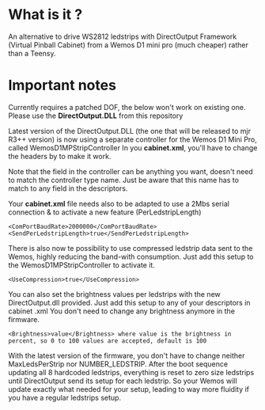 # What is it ?
An alternative to drive WS2812 ledstrips with DirectOutput Framework (Virtual Pinball Cabinet) from a Wemos D1 mini pro (much cheaper) rather than a Teensy.

# Important notes
Currently requires a patched DOF, the below won't work on existing one. Please use the **DirectOutput.DLL** from this repository

Latest version of the DirectOutput.DLL (the one that will be released to mjr R3++ version) is now using a separate controller for the Wemos D1 Mini Pro, called WemosD1MPStripController
In you **cabinet.xml**, you'll have to change the <TeensyStripController></TeesyStripController> headers by <WemosD1MPStripController></WemosD1MPStripController> to make it work.

Note that the <Name> field in the controller can be anything you want, doesn't need to match the controller type name.
Just be aware that this name has to match to any <OutputControllerName> field in the <LedStrip> descriptors.

Your **cabinet.xml** file needs also to be adapted to use a 2Mbs serial connection & to activate a new feature (PerLedstripLength)

    <ComPortBaudRate>2000000</ComPortBaudRate>
	<SendPerLedstripLength>true</SendPerLedstripLength>

There is also now te possibility to use compressed ledstrip data sent to the Wemos, highly reducing the band-with consumption.
Just add this setup to the WemosD1MPStripController to activate it.

	<UseCompression>true</UseCompression>
	
You can also set the brightness values per ledstrips with the new DirectOutput.dll provided.
Just add this setup to any of your <LedStrip> descriptors in cabinet .xml
You don't need to change any brightness anymore in the firmware.

	<Brightness>value</Brightness> where value is the brightness in percent, so 0 to 100 values are accepted, default is 100
	
With the latest version of the firmware, you don't have to change neither MaxLedsPerStrip nor NUMBER_LEDSTRIP.
After the boot sequence updating all 8 hardcoded ledstrips, everything is reset to zero size ledstrips until DirectOutput send its setup for each ledstrip.
So your Wemos will update exactly what needed for your setup, leading to way more fluidity if you have a regular ledstrips setup.


	
	